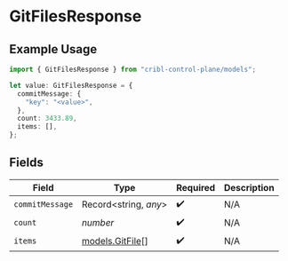 # GitFilesResponse

## Example Usage

```typescript
import { GitFilesResponse } from "cribl-control-plane/models";

let value: GitFilesResponse = {
  commitMessage: {
    "key": "<value>",
  },
  count: 3433.89,
  items: [],
};
```

## Fields

| Field                                    | Type                                     | Required                                 | Description                              |
| ---------------------------------------- | ---------------------------------------- | ---------------------------------------- | ---------------------------------------- |
| `commitMessage`                          | Record<string, *any*>                    | :heavy_check_mark:                       | N/A                                      |
| `count`                                  | *number*                                 | :heavy_check_mark:                       | N/A                                      |
| `items`                                  | [models.GitFile](../models/gitfile.md)[] | :heavy_check_mark:                       | N/A                                      |